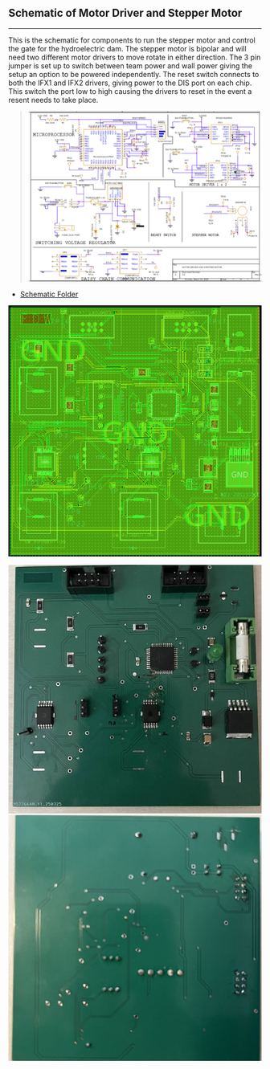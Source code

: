 ## Schematic of Motor Driver and Stepper Motor
-----------------------------------------------
This is the schematic for components to run the stepper motor and control the gate for the hydroelectric dam. The stepper motor is bipolar and will need two different motor drivers to move rotate in either direction. The 3 pin jumper is set up to switch between team power and wall power giving the setup an option to be powered independently. The reset switch connects to both the IFX1 and IFX2 drivers, giving power to the DIS port on each chip. This switch the port low to high causing the drivers to reset in the event a resent needs to take place. 

 

> ![Schematic](./SchematicF.png) 


*  [Schematic Folder](./StepMotor-Driver1-2.zip)

![PCB](./PCBfinal.png) 

![PCB Front](./Front.jpg)
![PCB Back](./Back.jpg) 
